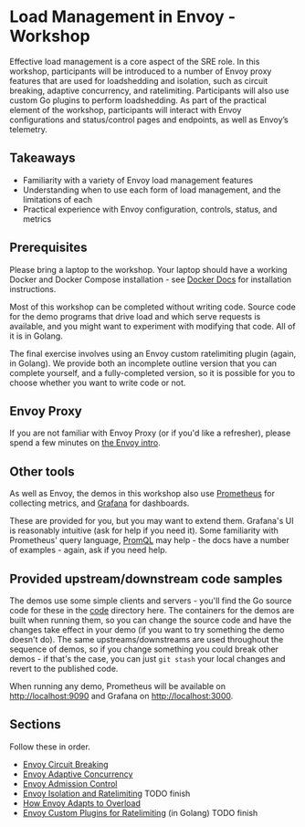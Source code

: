 # Load Management in Envoy - Workshop

Effective load management is a core aspect of the SRE role. In this workshop, participants will be introduced to a number of Envoy proxy features that are used for loadshedding and isolation, such as circuit breaking, adaptive concurrency, and ratelimiting. Participants will also use custom Go plugins to perform loadshedding. As part of the practical element of the workshop, participants will interact with Envoy configurations and status/control pages and endpoints, as well as Envoy’s telemetry.  

## Takeaways

* Familiarity with a variety of Envoy load management features
* Understanding when to use each form of load management, and the limitations of each
* Practical experience with Envoy configuration, controls, status, and metrics

## Prerequisites

Please bring a laptop to the workshop. Your laptop should have a working Docker and Docker Compose installation - see [Docker Docs](https://docs.docker.com/compose/install/) for installation instructions.

Most of this workshop can be completed without writing code. Source code for the demo programs that drive load and which serve requests is available, and you might want to experiment with modifying that code. All of it is in Golang.

The final exercise involves using an Envoy custom ratelimiting plugin (again, in Golang). We provide both an incomplete outline version that you can complete yourself, and a fully-completed version, so it is possible for you to choose whether you want to write code or not. 

## Envoy Proxy

If you are not familiar with Envoy Proxy (or if you'd like a refresher), please spend a few minutes on
[the Envoy intro](./envoy.md).

## Other tools

As well as Envoy, the demos in this workshop also use [Prometheus](https://prometheus.io/) for collecting 
metrics, and [Grafana](https://grafana.com/docs/grafana/latest/introduction/) for dashboards.

These are provided for you, but you may want to extend them. 
Grafana's UI is reasonably intuitive (ask for help if you need it).
Some familiarity with Prometheus' query language, [PromQL](https://prometheus.io/docs/prometheus/latest/querying/basics/) may help - the docs have a number of examples - again, ask if you need help.

## Provided upstream/downstream code samples

The demos use some simple clients and servers - you'll find the Go source code for these in the [code](./code) 
directory here. The containers for the demos are built when running them, so you can change the source code and
have the changes take effect in your demo (if you want to try something the demo doesn't do).
The same upstreams/downstreams are used throughout the sequence of demos, so if you change something you could break other demos - if that's the case, you can just `git stash` your local changes and revert to the published code.

When running any demo, Prometheus will be available on [http://localhost:9090](http://localhost:9090) and
Grafana on [http://localhost:3000](http://localhost:3000).

## Sections

Follow these in order.

 * [Envoy Circuit Breaking](/circuitbreaking/README.md)
 * [Envoy Adaptive Concurrency](/adaptiveconcurrency/README.md)
 * [Envoy Admission Control](/admissioncontrol/README.md)
 * [Envoy Isolation and Ratelimiting](/isolation/README.md) TODO finish
 * [How Envoy Adapts to Overload](/envoyoverload/README.md) 
 * [Envoy Custom Plugins for Ratelimiting](/plugins/README.md) (in Golang) TODO finish